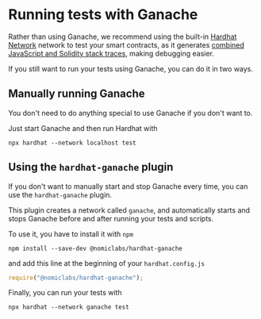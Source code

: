 # Running tests with Ganache

Rather than using Ganache, we recommend using the built-in [Hardhat Network](../hardhat-network/README.md) network to test your smart contracts, as it generates [combined JavaScript and Solidity stack traces](../hardhat-network/README.md#solidity-stack-traces), making debugging easier.

If you still want to run your tests using Ganache, you can do it in two ways.

## Manually running Ganache

You don't need to do anything special to use Ganache if you don't want to.

Just start Ganache and then run Hardhat with

```
npx hardhat --network localhost test
```

## Using the `hardhat-ganache` plugin

If you don't want to manually start and stop Ganache every time, you can use the `hardhat-ganache` plugin.

This plugin creates a network called `ganache`, and automatically starts and stops Ganache before and after running your tests and scripts.

To use it, you have to install it with `npm`

```
npm install --save-dev @nomiclabs/hardhat-ganache
```

and add this line at the beginning of your `hardhat.config.js`

```js
require("@nomiclabs/hardhat-ganache");
```

Finally, you can run your tests with

```
npx hardhat --network ganache test
```
